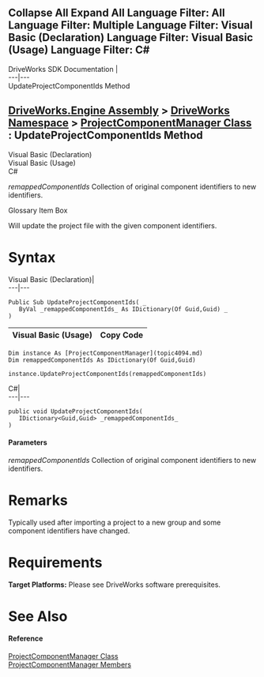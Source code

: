       

 Collapse All Expand All  Language Filter: All  Language Filter: Multiple  Language Filter: Visual Basic (Declaration) Language Filter: Visual Basic (Usage) Language Filter: C#  
---  
DriveWorks SDK Documentation  |   
---|---  
UpdateProjectComponentIds Method   
  
[DriveWorks.Engine Assembly](topic2156.md) > [DriveWorks Namespace](topic2159.md) > [ProjectComponentManager Class](topic4094.md) : UpdateProjectComponentIds Method  
---  
  
Visual Basic (Declaration)    
Visual Basic (Usage)    
C# 

_remappedComponentIds_
    Collection of original component identifiers to new identifiers.

Glossary Item Box

Will update the project file with the given component identifiers. 

# Syntax

Visual Basic (Declaration)|   
---|---  
      
    
    Public Sub UpdateProjectComponentIds( _
       ByVal _remappedComponentIds_ As IDictionary(Of Guid,Guid) _
    )   
  
Visual Basic (Usage)| Copy Code  
---|---  
      
    
    Dim instance As [ProjectComponentManager](topic4094.md)
    Dim remappedComponentIds As IDictionary(Of Guid,Guid)
     
    instance.UpdateProjectComponentIds(remappedComponentIds)  
  
C#|   
---|---  
      
    
    public void UpdateProjectComponentIds( 
       IDictionary<Guid,Guid> _remappedComponentIds_
    )  
  
#### Parameters

 _remappedComponentIds_
    Collection of original component identifiers to new identifiers.

# Remarks

Typically used after importing a project to a new group and some component identifiers have changed.

# Requirements

**Target Platforms:** Please see DriveWorks software prerequisites.

# See Also

#### Reference

[ProjectComponentManager Class](topic4094.md)   
[ProjectComponentManager Members](topic4095.md)


